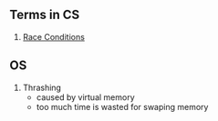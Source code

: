 Terms in CS
-----------

1. [Race Conditions](https://en.wikipedia.org/wiki/Race_condition)

OS
--

1. Thrashing
    - caused by virtual memory
    - too much time is wasted for swaping memory
